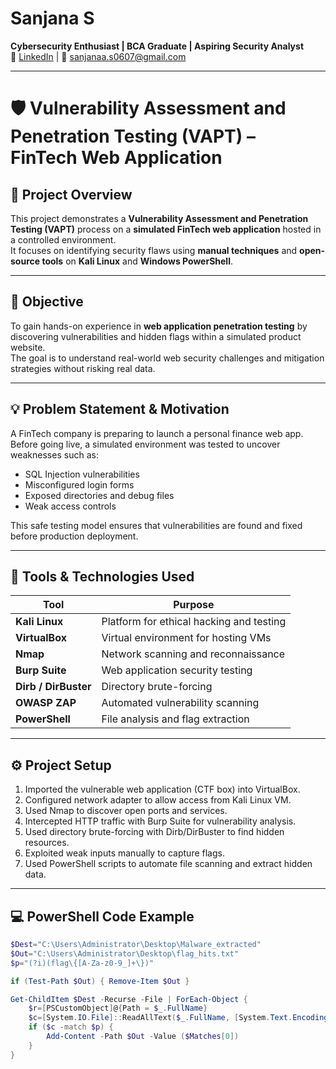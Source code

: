 # Sanjana S  
**Cybersecurity Enthusiast | BCA Graduate | Aspiring Security Analyst**  
🔗 [LinkedIn](https://www.linkedin.com/in/sanjana-s0607) | 📧 sanjanaa.s0607@gmail.com  

---
# 🛡️ Vulnerability Assessment and Penetration Testing (VAPT) – FinTech Web Application

## 📘 Project Overview
This project demonstrates a **Vulnerability Assessment and Penetration Testing (VAPT)** process on a **simulated FinTech web application** hosted in a controlled environment.  
It focuses on identifying security flaws using **manual techniques** and **open-source tools** on **Kali Linux** and **Windows PowerShell**.

---

## 🎯 Objective
To gain hands-on experience in **web application penetration testing** by discovering vulnerabilities and hidden flags within a simulated product website.  
The goal is to understand real-world web security challenges and mitigation strategies without risking real data.

---

## 💡 Problem Statement & Motivation
A FinTech company is preparing to launch a personal finance web app.  
Before going live, a simulated environment was tested to uncover weaknesses such as:
- SQL Injection vulnerabilities  
- Misconfigured login forms  
- Exposed directories and debug files  
- Weak access controls  

This safe testing model ensures that vulnerabilities are found and fixed before production deployment.

---

## 🧰 Tools & Technologies Used
| Tool | Purpose |
|------|----------|
| **Kali Linux** | Platform for ethical hacking and testing |
| **VirtualBox** | Virtual environment for hosting VMs |
| **Nmap** | Network scanning and reconnaissance |
| **Burp Suite** | Web application security testing |
| **Dirb / DirBuster** | Directory brute-forcing |
| **OWASP ZAP** | Automated vulnerability scanning |
| **PowerShell** | File analysis and flag extraction |

---

## ⚙️ Project Setup
1. Imported the vulnerable web application (CTF box) into VirtualBox.  
2. Configured network adapter to allow access from Kali Linux VM.  
3. Used Nmap to discover open ports and services.  
4. Intercepted HTTP traffic with Burp Suite for vulnerability analysis.  
5. Used directory brute-forcing with Dirb/DirBuster to find hidden resources.  
6. Exploited weak inputs manually to capture flags.  
7. Used PowerShell scripts to automate file scanning and extract hidden data.

---

## 💻 PowerShell Code Example

```powershell
$Dest="C:\Users\Administrator\Desktop\Malware_extracted"
$Out="C:\Users\Administrator\Desktop\flag_hits.txt"
$p="(?i)(flag\{[A-Za-z0-9_]+\})"

if (Test-Path $Out) { Remove-Item $Out }

Get-ChildItem $Dest -Recurse -File | ForEach-Object {
    $r=[PSCustomObject]@{Path = $_.FullName}
    $c=[System.IO.File]::ReadAllText($_.FullName, [System.Text.Encoding]::ASCII)
    if ($c -match $p) {
        Add-Content -Path $Out -Value ($Matches[0])
    }
}
